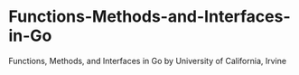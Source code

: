 # Functions-Methods-and-Interfaces-in-Go
Functions, Methods, and Interfaces in Go by University of California, Irvine
